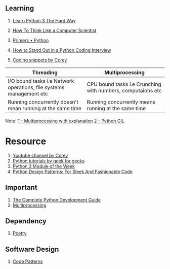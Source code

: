 ## Learning
1. [Learn Python 3 The Hard Way](https://learnpythonthehardway.org/python3/)
2. [How To Think Like a Computer Scientist](http://openbookproject.net/thinkcs/python/english3e/)
3. [Primers • Python](https://aman.ai/primers/python/)



1. [How to Stand Out in a Python Coding Interview](https://realpython.com/python-coding-interview-tips/)
2. [Coding snippets by Corey](https://github.com/CoreyMSchafer/code_snippets)

|Threading|Multiprocessing|
|-|-|
|I/O bound tasks i.e Network operations, file systems management etc| CPU bound tasks i.e Crunching with numbers, computaions etc|
|Running concurrently doesn't mean running at the same time| Running concurrently means running at the same time| 

Note: 
[1 - Multiprocessing with explanation](https://colab.research.google.com/github/graysonliu/blog/blob/master/_notebooks/2021-05-05-notes-about-multiprocessing-in-python.ipynb#scrollTo=GnRTy4wvWs4G)
[2 - Python GIL](https://realpython.com/python-gil/)

# Resource
1. [Youtube channel by Corey](https://www.youtube.com/channel/UCCezIgC97PvUuR4_gbFUs5g)
2. [Python tutorials by geek for geeks](https://www.geeksforgeeks.org/python-programming-language/)
3. [Python 3 Module of the Week](https://pymotw.com/3/)
4. [Python Design Patterns: For Sleek And Fashionable Code](https://www.toptal.com/python/python-design-patterns)

## Important
1. [The Complete Python Development Guide](https://testdriven.io/guides/complete-python/)
2. [Multiprocessing](https://colab.research.google.com/github/graysonliu/blog/blob/master/_notebooks/2021-05-05-notes-about-multiprocessing-in-python.ipynb#scrollTo=XuVhg-TeVG7B)

## Dependency
1. [Poetry](https://python-poetry.org/docs/cli/)

## Software Design
1. [Code Patterns](https://developer.ibm.com/languages/python/patterns/)

